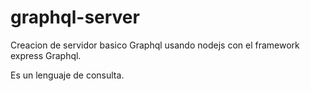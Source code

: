 # graphql-server
Creacion de servidor basico Graphql usando nodejs con el framework express
Graphql.

Es un lenguaje de consulta.
